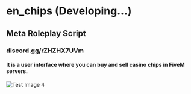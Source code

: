 # en_chips (Developing...)
## Meta Roleplay Script 
### discord.gg/rZHZHX7UVm
#### It is a user interface where you can buy and sell casino chips in FiveM servers.

![Test Image 4](https://cdn.discordapp.com/attachments/956977106225602590/983882734105677854/Captura.PNG)


